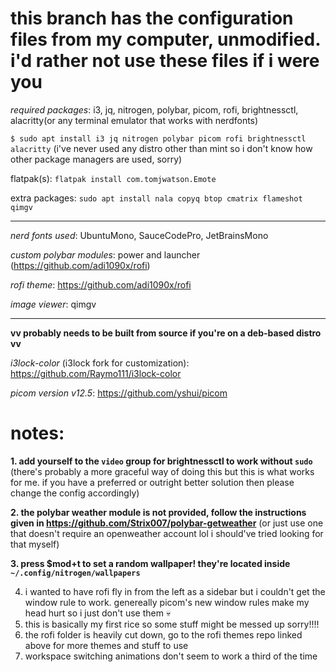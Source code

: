 # this branch has the configuration files from my computer, unmodified. i'd rather not use these files if i were you

*required packages*: i3, jq, nitrogen, polybar, picom, rofi, brightnessctl, alacritty(or any terminal emulator that works with nerdfonts)

`$ sudo apt install i3 jq nitrogen polybar picom rofi brightnessctl alacritty`  (i've never used any distro other than mint so i don't know how other package managers are used, sorry)

flatpak(s): `flatpak install com.tomjwatson.Emote`

extra packages: `sudo apt install nala copyq btop cmatrix flameshot qimgv`

-----

*nerd fonts used*: UbuntuMono, SauceCodePro, JetBrainsMono

*custom polybar modules*: power and launcher (https://github.com/adi1090x/rofi)

*rofi theme*: https://github.com/adi1090x/rofi

*image viewer*: qimgv

-----

**vv probably needs to be built from source if you're on a deb-based distro vv**

*i3lock-color* (i3lock fork for customization): https://github.com/Raymo111/i3lock-color

*picom version v12.5*: https://github.com/yshui/picom


# notes:

 **1. add yourself to the `video` group for brightnessctl to work without `sudo`** (there's probably a more graceful way of doing this but this is what works for me. if you have a preferred or outright better solution then please change the config accordingly)
 
 **2. the polybar weather module is not provided, follow the instructions given in https://github.com/Strix007/polybar-getweather** (or just use one that doesn't require an openweather account lol i should've tried looking for that myself)
 
 **3. press $mod+t to set a random wallpaper! they're located inside `~/.config/nitrogen/wallpapers`**

4. i wanted to have rofi fly in from the left as a sidebar but i couldn't get the window rule to work. genereally picom's new window rules make my head hurt so i just don't use them 💀
5. this is basically my first rice so some stuff might be messed up sorry!!!!
6. the rofi folder is heavily cut down, go to the rofi themes repo linked above for more themes and stuff to use
7. workspace switching animations don't seem to work a third of the time
